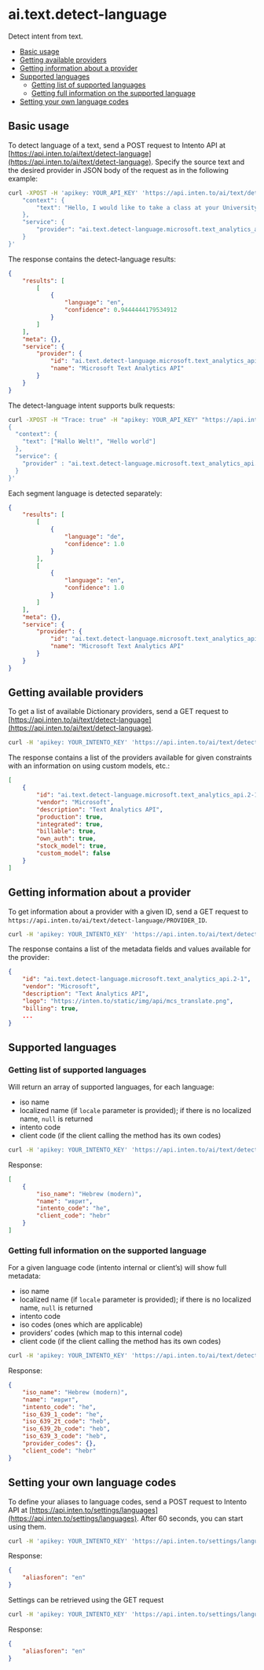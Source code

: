 # ai.text.detect-language

Detect intent from text.

<!-- TOC depthFrom:2 -->

- [Basic usage](#basic-usage)
- [Getting available providers](#getting-available-providers)
- [Getting information about a provider](#getting-information-about-a-provider)
- [Supported languages](#supported-languages)
    - [Getting list of supported languages](#getting-list-of-supported-languages)
    - [Getting full information on the supported language](#getting-full-information-on-the-supported-language)
- [Setting your own language codes](#setting-your-own-language-codes)

<!-- /TOC -->

## Basic usage

To detect language of a text, send a POST request to Intento API at [https://api.inten.to/ai/text/detect-language](https://api.inten.to/ai/text/detect-language). Specify the source text and the desired provider in JSON body of the request as in the following example:

```sh
curl -XPOST -H 'apikey: YOUR_API_KEY' 'https://api.inten.to/ai/text/detect-language' -d '{
    "context": {
        "text": "Hello, I would like to take a class at your University. Que diriez-vous des cours en francais?",
    },
    "service": {
        "provider": "ai.text.detect-language.microsoft.text_analytics_api.2-1"
    }
}'
```

The response contains the detect-language results:

```json
{
    "results": [
        [
            {
                "language": "en",
                "confidence": 0.9444444179534912
            }
        ]
    ],
    "meta": {},
    "service": {
        "provider": {
            "id": "ai.text.detect-language.microsoft.text_analytics_api.2-1",
            "name": "Microsoft Text Analytics API"
        }
    }
}
```

The detect-language intent supports bulk requests:

```bash
curl -XPOST -H "Trace: true" -H "apikey: YOUR_API_KEY" "https://api.inten.to/ai/text/detect-language" -d '
{
  "context": {
    "text": ["Hallo Welt!", "Hello world"]
  },
  "service": {
    "provider" : "ai.text.detect-language.microsoft.text_analytics_api.2-1"
  }
}'
```

Each segment language is detected separately:

```json
{
    "results": [
        [
            {
                "language": "de",
                "confidence": 1.0
            }
        ],
        [
            {
                "language": "en",
                "confidence": 1.0
            }
        ]
    ],
    "meta": {},
    "service": {
        "provider": {
            "id": "ai.text.detect-language.microsoft.text_analytics_api.2-1",
            "name": "Microsoft Text Analytics API"
        }
    }
}
```

## Getting available providers

To get a list of available Dictionary providers, send a GET request to [https://api.inten.to/ai/text/detect-language](https://api.inten.to/ai/text/detect-language).

```sh
curl -H 'apikey: YOUR_INTENTO_KEY' 'https://api.inten.to/ai/text/detect-language'
```

The response contains a list of the providers available for given constraints with an information on using custom models, etc.:

```json
[
    {
        "id": "ai.text.detect-language.microsoft.text_analytics_api.2-1",
        "vendor": "Microsoft",
        "description": "Text Analytics API",
        "production": true,
        "integrated": true,
        "billable": true,
        "own_auth": true,
        "stock_model": true,
        "custom_model": false
    }
]
```

## Getting information about a provider

To get information about a provider with a given ID, send a GET request to `https://api.inten.to/ai/text/detect-language/PROVIDER_ID`.

```sh
curl -H 'apikey: YOUR_INTENTO_KEY' 'https://api.inten.to/ai/text/detect-language/ai.text.detect-language.microsoft.text_analytics_api.2-1'
```

The response contains a list of the metadata fields and values available for the provider:

```json
{
    "id": "ai.text.detect-language.microsoft.text_analytics_api.2-1",
    "vendor": "Microsoft",
    "description": "Text Analytics API",
    "logo": "https://inten.to/static/img/api/mcs_translate.png",
    "billing": true,
    ...
}
```

## Supported languages

### Getting list of supported languages

Will return an array of supported languages, for each language:

- iso name
- localized name (if `locale` parameter is provided); if there is no localized name, `null` is returned
- intento code
- client code (if the client calling the method has its own codes)

```sh
curl -H 'apikey: YOUR_INTENTO_KEY' 'https://api.inten.to/ai/text/detect-language/languages?locale=ru'
```

Response:

```json
[
    {
        "iso_name": "Hebrew (modern)",
        "name": "иврит",
        "intento_code": "he",
        "client_code": "hebr"
    }
]
```

### Getting full information on the supported language

For a given language code (intento internal or client’s) will show full metadata:

- iso name
- localized name (if `locale` parameter is provided); if there is no localized name, `null` is returned
- intento code
- iso codes (ones which are applicable)
- providers’ codes (which map to this internal code)
- client code (if the client calling the method has its own codes)

```sh
curl -H 'apikey: YOUR_INTENTO_KEY' 'https://api.inten.to/ai/text/detect-language/languages/he?locale=ru'
```

Response:

```json
{
    "iso_name": "Hebrew (modern)",
    "name": "иврит",
    "intento_code": "he",
    "iso_639_1_code": "he",
    "iso_639_2t_code": "heb",
    "iso_639_2b_code": "heb",
    "iso_639_3_code": "heb",
    "provider_codes": {},
    "client_code": "hebr"
}
```

## Setting your own language codes

To define your aliases to language codes, send a POST request to Intento API at [https://api.inten.to/settings/languages](https://api.inten.to/settings/languages). After 60 seconds, you can start using them.

```sh
curl -H 'apikey: YOUR_INTENTO_KEY' 'https://api.inten.to/settings/languages' --data '{"aliasforen":"en"}'
```

Response:

```json
{
    "aliasforen": "en"
}
```

Settings can be retrieved using the GET request

```sh
curl -H 'apikey: YOUR_INTENTO_KEY' 'https://api.inten.to/settings/languages'
```

Response:

```json
{
    "aliasforen": "en"
}
```
